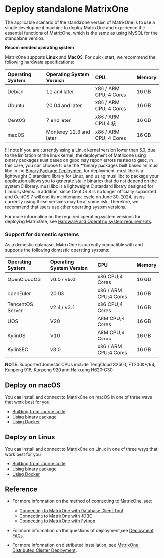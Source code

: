 # **Deploy standalone MatrixOne**

The applicable scenario of the standalone version of MatrixOne is to use a single development machine to deploy MatrixOne and experience the essential functions of MatrixOne, which is the same as using MySQL for the standalone version.

**Recommended operating system**

MatrixOne supports **Linux** and **MacOS**. For quick start, we recommend the following hardware specifications:

| Operating System    | Operating System Version | CPU   |Memory|
| :------ | :----- | :-------------- |  :------|
|Debian| 11 and later | x86 / ARM CPU; 4 Cores | 16 GB |
|Ubuntu| 20.04 and later | x86 / ARM CPU; 4 Cores | 16 GB |
|CentOS| 7 and later | x86 / ARM CPU;4 核 | 16 GB |
|macOS| Monterey 12.3 and later | x86 / ARM CPU; 4 Cores | 16 GB |

!!! note
    If you are currently using a Linux kernel version lower than 5.0, due to the limitation of the linux kernel, the deployment of Matrixone using binary packages built based on glibc may report errors related to glibc, in this case, you can choose to use the **binary packages built based on musl libc in the [Binary Package Deployment](./install-on-linux/install-on-linux-method2.md) for deployment. musl libc is a lightweight C standard library for Linux, and using musl libc to package your application allows you to generate static binaries that do not depend on the system C library. musl libc is a lightweight C standard library designed for Linux systems. In addition, since CentOS 8 is no longer officially supported and CentOS 7 will end its maintenance cycle on June 30, 2024, users currently using these versions may be at some risk. Therefore, we recommend that users use other operating system versions.

For more information on the required operating system versions for deploying MatrixOne, see [Hardware and Operating system requirements](../FAQs/deployment-faqs.md).

### **Support for domestic systems**

As a domestic database, MatrixOne is currently compatible with and supports the following domestic operating systems:

|Operating System |Operating System Version | CPU   |Memory|
| :------ |:------ | :------ | :----- |
|OpenCloudOS| v8.0 / v9.0 | x86 CPU;4 Cores | 16 GB |
|openEuler  | 20.03 | x86 / ARM CPU;4 Cores | 16 GB |
|TencentOS Server | v2.4 / v3.1 | x86 CPU;4 Cores | 16 GB |
|UOS  | V20 |  ARM CPU;4 Cores | 16 GB |
|KylinOS | V10 |  ARM CPU;4 Cores | 16 GB |
|KylinSEC | v3.0 | x86 / ARM CPU;4 Cores | 16 GB |

__NOTE__: Supported domestic CPUs include TengCloud S2500, FT2000+/64, Kunpeng 916, Kunpeng 920 and Haikuang H620-G30.

## **Deploy on macOS**

You can install and connect to MatrixOne on macOS in one of three ways that work best for you:

- [Building from source code](install-on-macos/install-on-macos-method1.md)
- [Using binary package](install-on-macos/install-on-macos-method2.md)
- [Using Docker](install-on-macos/install-on-macos-method3.md)

## **Deploy on Linux**

You can install and connect to MatrixOne on Linux in one of three ways that work best for you:

- [Building from source code](install-on-linux/install-on-linux-method1.md)
- [Using binary package](install-on-linux/install-on-linux-method2.md)
- [Using Docker](install-on-linux/install-on-linux-method3.md)

## Reference

- For more information on the method of connecting to MatrixOne, see:

    + [Connecting to MatrixOne with Database Client Tool](../Develop/connect-mo/database-client-tools.md)
    + [Connecting to MatrixOne with JDBC](../Develop/connect-mo/java-connect-to-matrixone/connect-mo-with-jdbc.md)
    + [Connecting to MatrixOne with Python](../Develop/connect-mo/python-connect-to-matrixone.md).

- For more information on the questions of deployment,see [Deployment FAQs](../FAQs/deployment-faqs.md).

- For more information on distributed installation, see [MatrixOne Distributed Cluster Deployment](../Deploy/deploy-MatrixOne-cluster.md).
